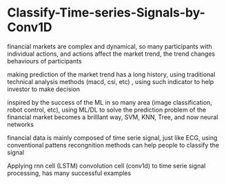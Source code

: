 # Classify-Time-series-Signals-by-Conv1D

financial markets are complex and dynamical, so many participants with individual actions, and actions affect the market trend, the trend changes behaviours of participants

making prediction of the market trend has a long history, using traditional technical analysis methods (macd, csi, etc) , using such indicator to help investor to make decision

inspired by the success of the ML in so many area (image classification, robot control, etc), using ML/DL to solve the prediction problem of the financial market becomes a brilllant way, SVM, KNN, Tree, and now neural networks

financial data is mainly composed of time serie signal, just like ECG, using conventional pattens recongnition methods can help people to classify the signal

Applying rnn cell (LSTM) convolution cell (conv1d) to time serie signal processing, has many successful examples

